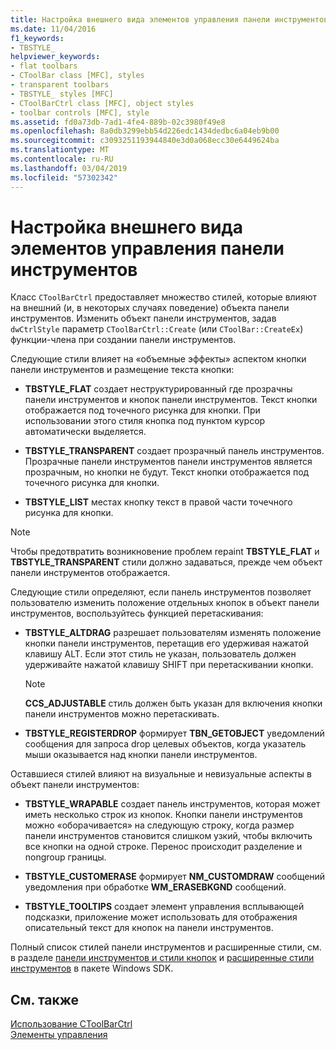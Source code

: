 ```yaml
---
title: Настройка внешнего вида элементов управления панели инструментов
ms.date: 11/04/2016
f1_keywords:
- TBSTYLE_
helpviewer_keywords:
- flat toolbars
- CToolBar class [MFC], styles
- transparent toolbars
- TBSTYLE_ styles [MFC]
- CToolBarCtrl class [MFC], object styles
- toolbar controls [MFC], style
ms.assetid: fd0a73db-7ad1-4fe4-889b-02c3980f49e8
ms.openlocfilehash: 8a0db3299ebb54d226edc1434dedbc6a04eb9b00
ms.sourcegitcommit: c3093251193944840e3d0a068ecc30e6449624ba
ms.translationtype: MT
ms.contentlocale: ru-RU
ms.lasthandoff: 03/04/2019
ms.locfileid: "57302342"
---
```

# <a name="customizing-the-appearance-of-a-toolbar-control"></a>Настройка внешнего вида элементов управления панели инструментов

Класс `CToolBarCtrl` предоставляет множество стилей, которые влияют на внешний (и, в некоторых случаях поведение) объекта панели инструментов. Изменить объект панели инструментов, задав `dwCtrlStyle` параметр `CToolBarCtrl::Create` (или `CToolBar::CreateEx`) функции-члена при создании панели инструментов.

Следующие стили влияет на «объемные эффекты» аспектом кнопки панели инструментов и размещение текста кнопки:

- **TBSTYLE_FLAT** создает неструктурированный где прозрачны панели инструментов и кнопок панели инструментов. Текст кнопки отображается под точечного рисунка для кнопки. При использовании этого стиля кнопка под пунктом курсор автоматически выделяется.

- **TBSTYLE_TRANSPARENT** создает прозрачный панель инструментов. Прозрачные панели инструментов панели инструментов является прозрачным, но кнопки не будут. Текст кнопки отображается под точечного рисунка для кнопки.

- **TBSTYLE_LIST** местах кнопку текст в правой части точечного рисунка для кнопки.

> [!NOTE]
>  Чтобы предотвратить возникновение проблем repaint **TBSTYLE_FLAT** и **TBSTYLE_TRANSPARENT** стили должно задаваться, прежде чем объект панели инструментов отображается.

Следующие стили определяют, если панель инструментов позволяет пользователю изменить положение отдельных кнопок в объект панели инструментов, воспользуйтесь функцией перетаскивания:

- **TBSTYLE_ALTDRAG** разрешает пользователям изменять положение кнопки панели инструментов, перетащив его удерживая нажатой клавишу ALT. Если этот стиль не указан, пользователь должен удерживайте нажатой клавишу SHIFT при перетаскивании кнопки.

    > [!NOTE]
    >  **CCS_ADJUSTABLE** стиль должен быть указан для включения кнопки панели инструментов можно перетаскивать.

- **TBSTYLE_REGISTERDROP** формирует **TBN_GETOBJECT** уведомлений сообщения для запроса drop целевых объектов, когда указатель мыши оказывается над кнопки панели инструментов.

Оставшиеся стилей влияют на визуальные и невизуальные аспекты в объект панели инструментов:

- **TBSTYLE_WRAPABLE** создает панель инструментов, которая может иметь несколько строк из кнопок. Кнопки панели инструментов можно «оборачивается» на следующую строку, когда размер панели инструментов становится слишком узкий, чтобы включить все кнопки на одной строке. Перенос происходит разделение и nongroup границы.

- **TBSTYLE_CUSTOMERASE** формирует **NM_CUSTOMDRAW** сообщений уведомления при обработке **WM_ERASEBKGND** сообщений.

- **TBSTYLE_TOOLTIPS** создает элемент управления всплывающей подсказки, приложение может использовать для отображения описательный текст для кнопок на панели инструментов.

Полный список стилей панели инструментов и расширенные стили, см. в разделе [панели инструментов и стили кнопок](/windows/desktop/Controls/toolbar-control-and-button-styles) и [расширенные стили инструментов](/windows/desktop/Controls/toolbar-extended-styles) в пакете Windows SDK.

## <a name="see-also"></a>См. также

[Использование CToolBarCtrl](../mfc/using-ctoolbarctrl.md)<br/>
[Элементы управления](../mfc/controls-mfc.md)
